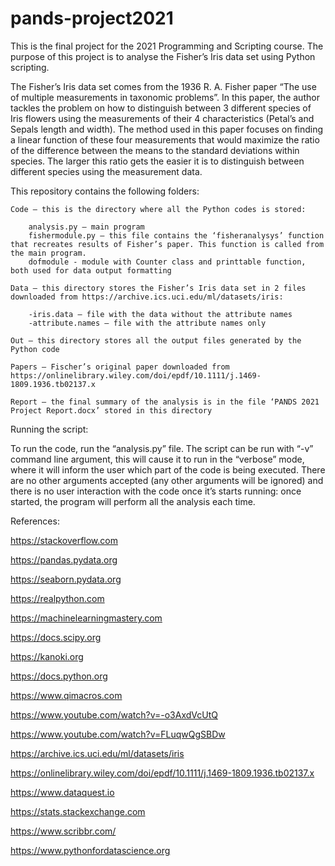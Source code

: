 # pands-project2021
This is the final project for the 2021 Programming and Scripting course. The purpose of this project is to analyse the Fisher’s Iris data set using Python scripting.

The Fisher’s Iris data set comes from the 1936 R. A. Fisher paper “The use of multiple measurements in taxonomic problems”. In this paper, the author tackles the problem on how to distinguish between 3 different species of Iris flowers using the measurements of their 4 characteristics (Petal’s and Sepals length and width). The method used in this paper focuses on finding a linear function of these four measurements that would maximize the ratio of the difference between the means to the standard deviations within species. The larger this ratio gets the easier it is to distinguish between different species using the measurement data. 

This repository contains the following folders:

    Code – this is the directory where all the Python codes is stored:

	    analysis.py – main program
	    fishermodule.py – this file contains the ‘fisheranalysys’ function that recreates results of Fisher’s paper. This function is called from the main program.
        dofmodule - module with Counter class and printtable function, both used for data output formatting

    Data – this directory stores the Fisher’s Iris data set in 2 files downloaded from https://archive.ics.uci.edu/ml/datasets/iris:

        -iris.data – file with the data without the attribute names
        -attribute.names – file with the attribute names only

    Out – this directory stores all the output files generated by the Python code

    Papers – Fischer’s original paper downloaded from https://onlinelibrary.wiley.com/doi/epdf/10.1111/j.1469-1809.1936.tb02137.x

    Report – the final summary of the analysis is in the file ‘PANDS 2021 Project Report.docx’ stored in this directory

Running the script:

To run the code, run the “analysis.py” file. The script can be run with “-v” command line argument, this will cause it to run in the “verbose” mode, where it will inform the user which part of the code is being executed. There are no other arguments accepted (any other arguments will be ignored) and there is no user interaction with the code once it’s starts running: once started, the program will perform all the analysis each time.


References:

https://stackoverflow.com

https://pandas.pydata.org

https://seaborn.pydata.org

https://realpython.com

https://machinelearningmastery.com

https://docs.scipy.org

https://kanoki.org

https://docs.python.org

https://www.qimacros.com

https://www.youtube.com/watch?v=-o3AxdVcUtQ

https://www.youtube.com/watch?v=FLuqwQgSBDw 

https://archive.ics.uci.edu/ml/datasets/iris

https://onlinelibrary.wiley.com/doi/epdf/10.1111/j.1469-1809.1936.tb02137.x

https://www.dataquest.io

https://stats.stackexchange.com

https://www.scribbr.com/

https://www.pythonfordatascience.org